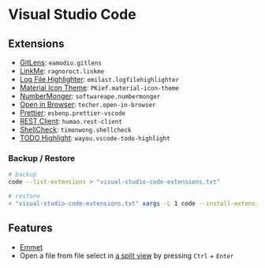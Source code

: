 # Visual Studio Code

## Extensions

- [GitLens](https://marketplace.visualstudio.com/items?itemName=eamodio.gitlens): `eamodio.gitlens`
- [LinkMe](https://marketplace.visualstudio.com/items?itemName=ragnoroct.linkme): `ragnoroct.linkme`
- [Log File Highlighter](https://marketplace.visualstudio.com/items?itemName=emilast.logfilehighlighter): `emilast.logfilehighlighter`
- [Material Icon Theme](https://marketplace.visualstudio.com/items?itemName=PKief.material-icon-theme): `PKief.material-icon-theme`
- [NumberMonger](https://marketplace.visualstudio.com/items?itemName=softwareape.numbermonger): `softwareape.numbermonger`
- [Open in Browser](https://marketplace.visualstudio.com/items?itemName=techer.open-in-browser): `techer.open-in-browser`
- [Prettier](https://marketplace.visualstudio.com/items?itemName=esbenp.prettier-vscode): `esbenp.prettier-vscode`
- [REST Client](https://marketplace.visualstudio.com/items?itemName=humao.rest-client): `humao.rest-client`
- [ShellCheck](https://marketplace.visualstudio.com/items?itemName=timonwong.shellcheck): `timonwong.shellcheck`
- [TODO Highlight](https://marketplace.visualstudio.com/items?itemName=wayou.vscode-todo-highlight): `wayou.vscode-todo-highlight`

### Backup / Restore

```bash
# backup
code --list-extensions > "visual-studio-code-extensions.txt"

# restore
< "visual-studio-code-extensions.txt" xargs -L 1 code --install-extension
```

## Features

- [Emmet](https://www.stefanjudis.com/blog/emmet-vs-code-bindings-to-level-up-html-editing/)
- Open a file from file select in [a split view](https://mobile.twitter.com/stefanjudis/status/1334248000156299265) by pressing `Ctrl` + `Enter`

